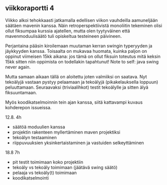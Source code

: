 ## viikkoraportti 4

Viikko alkoi tehokkaasti jatkamalla edellisen viikon vauhdeilla aamuneljään säätäen mavenin kanssa. Näin retroperspektiivistä monoliitin tekeminen olisi ollut fiksumpaa kurssia ajatellen, mutta olen tyytyväinen että mavenmoduulisäätö tuli opiskeltua testeineen päivineen.

Perjantaina pääsin kiroilemaan muutaman kerran swingin typeryyden ja jäykkyyden kanssa. Toisaalta on mukavaa huomata, kuinka paljon on oppinut viimeisen 15kk aikana: jos tämä on ollut fiksuin toteutus mitä keksin 15kk sitten niin oppimista on todellakin tapahtunut! Note to self: java swing never again.

Mutta samaan aikaan tällä on aloitettu joten valmiiksi on saatava. Nyt tekoälyjä vastaan pystyy pelaamaan ja tekoälyjä (pikakelauksella loppuun) peluuttamaan. Seuraavaksi (triviaalihkot) testit tekoälylle ja sitten älyä fiksuuntamaan.

Myös koodikatselmoinnin tein ajan kanssa, siitä kattavampi kuvaus kohderepon issueissa.

12.8. 4h
- säätöä moduulien kanssa
- projektin rakenteen myllertäminen maven projektiksi
- tekoälyn testaaminen
- riippuvuuksien yksinkertaistaminen ja vastuiden selkeyttäminen

18.8 7h
- pit testit toimimaan koko projektiin
- tekoäly vs tekoäly toimimaan (jäätävä swing säätö)
- pelaaja vs tekoäly(t) toimimaan
- koodikatselmointi
